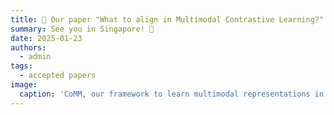 ```yaml
---
title: 🎉 Our paper "What to align in Multimodal Contrastive Learning?" has been accepted to ICLR 2025! 🎉
summary: See you in Singapore! 🥳
date: 2025-01-23
authors:
  - admin
tags:
  - accepted papers
image:
  caption: 'CoMM, our framework to learn multimodal representations in a self-supervised way.'
---
```


